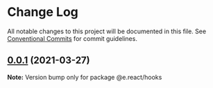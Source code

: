 # Change Log

All notable changes to this project will be documented in this file.
See [Conventional Commits](https://conventionalcommits.org) for commit guidelines.

## [0.0.1](https://github.com/eleven-net-cn/fe-ground/compare/@e.react/hooks@1.1.0...@e.react/hooks@0.0.1) (2021-03-27)

**Note:** Version bump only for package @e.react/hooks
